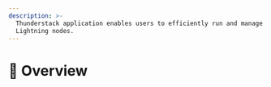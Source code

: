 ```yaml
---
description: >-
  Thunderstack application enables users to efficiently run and manage RGB
  Lightning nodes.
---
```


# 📔 Overview

